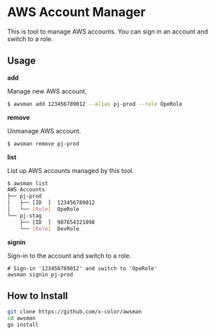 # AWS Account Manager

This is tool to manage AWS accounts.
You can sign in an account and switch to a role.

## Usage

**add**

Manage new AWS account.

```sh
$ awsman add 123456789012 --alias pj-prod --role OpeRole
```

**remove**

Unmanage AWS account.

```sh
$ awsman remove pj-prod
```

**list**

List up AWS accounts managed by this tool.

```sh
$ awsman list
AWS Accounts
├── pj-prod
│   ├── [ID  ]  123456789012
│   └── [Role]  OpeRole
└── pj-stag
    ├── [ID  ]  987654321098
    └── [Role]  DevRole
```

**signin**

Sign-in to the account and switch to a role.

```ah
# Sign-in '123456789012' and switch to 'OpeRole'
awsman signin pj-prod
```

## How to Install

```sh
git clone https://github.com/x-color/awsman
cd awsman
go install
```